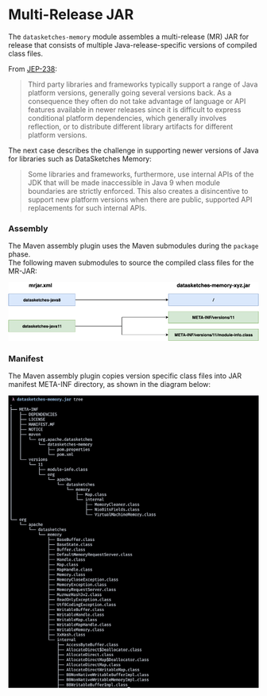 <!--
    Licensed to the Apache Software Foundation (ASF) under one
    or more contributor license agreements.  See the NOTICE file
    distributed with this work for additional information
    regarding copyright ownership.  The ASF licenses this file
    to you under the Apache License, Version 2.0 (the
    "License"); you may not use this file except in compliance
    with the License.  You may obtain a copy of the License at

      http://www.apache.org/licenses/LICENSE-2.0

    Unless required by applicable law or agreed to in writing,
    software distributed under the License is distributed on an
    "AS IS" BASIS, WITHOUT WARRANTIES OR CONDITIONS OF ANY
    KIND, either express or implied.  See the License for the
    specific language governing permissions and limitations
    under the License.
-->

# Multi-Release JAR

The `datasketches-memory` module assembles a multi-release (MR) JAR for release that consists of
multiple Java-release-specific versions of compiled class files.

From [JEP-238](https://openjdk.java.net/jeps/238):

> Third party libraries and frameworks typically support a range of Java platform versions, 
generally going several versions back. As a consequence they often do not take advantage of 
language or API features available in newer releases since it is difficult to express conditional 
platform dependencies, which generally involves reflection, or to distribute different library 
artifacts for different platform versions.

The next case describes the challenge in supporting newer versions of Java for libraries
such as DataSketches Memory:

> Some libraries and frameworks, furthermore, use internal APIs of the JDK that will be made 
inaccessible in Java 9 when module boundaries are strictly enforced. This also creates a 
disincentive to support new platform versions when there are public, supported API 
replacements for such internal APIs.

### Assembly

The Maven assembly plugin uses the Maven submodules during the `package` phase.  
The following maven submodules to source the compiled class files for the MR-JAR:

![MR-JAR maven module mapping](img/mr-jar-sources.png "MR-JAR maven module mapping")

### Manifest

The Maven assembly plugin copies version specific class files into JAR manifest META-INF 
directory, as shown in the diagram below:

![MR-JAR manifest file contents](img/mr-jar-manifest.png "MR-JAR manifest file contents")
